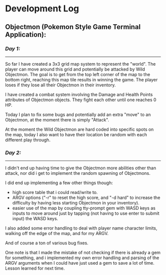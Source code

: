 # Development Log

## Objectmon (Pokemon Style Game Terminal Application):

### <em>Day 1:</em>

---

So far I have created a 3x3 grid map system to represent the "world". The player can move around this grid and potentially be attacked by Wild Objectmon. The goal is to get from the top left corner of the map to the bottom right, reaching this map tile results in winning the game. The player loses if they lose all their Objectmon in their inventory.

I have created a combat system involving the Damage and Health Points attributes of Objectmon objects. They fight each other until one reaches 0 HP.

Today I plan to fix some bugs and potentially add an extra "move" to an Objectmon, at the moment there is simply "Attack".

At the moment the Wild Objectmon are hard coded into specific spots on the map, today I also want to have their location be random with each different play through.

### <em>Day 2:</em>

---

I didn't end up having time to give the Objectmon more abilities other than attack, nor did i get to implement the random spawning of Objectmons.

I did end up implementing a few other things though:
- high score table that i could read/write to. 
- ARGV options ("-r" to reset the high score, and "-d hard" to increase the difficulty by having less starting Objectmon in your inventory).
- easier use of the map by coupling tty-prompt gem with WASD keys as inputs to move around just by tapping (not having to use enter to submit input) the WASD keys.

I also added some error handling to deal with player name character limits, walking off the edge of the map, and for my ARGV.

And of course a ton of various bug fixes.

One note is that I made the mistake of not checking if there is already a gem for something, and i implemented my own error handling and parsing of the ARGV arguments when I could have just used a gem to save a lot of time. Lesson learned for next time.